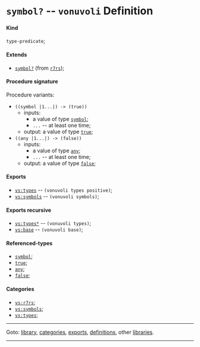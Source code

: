 

<a id='definition__vonuvoli__symbol_3f'></a>

# `symbol?` -- `vonuvoli` Definition


<a id='definition__vonuvoli__symbol_3f__kind'></a>

#### Kind

`type-predicate`;


<a id='definition__vonuvoli__symbol_3f__extends'></a>

#### Extends

 * [`symbol?`](../../r7rs/definitions/symbol_3f.md#definition__r7rs__symbol_3f) (from [`r7rs`](../../r7rs/_index.md#library__r7rs));


<a id='definition__vonuvoli__symbol_3f__procedure-signature'></a>

#### Procedure signature

Procedure variants:
 * `((symbol |1...|) -> (true))`
   * inputs:
     * a value of type [`symbol`](../../r7rs/types/symbol.md#type__r7rs__symbol);
     * `...` -- at least one time;
   * output: a value of type [`true`](../../r7rs/types/true.md#type__r7rs__true);
 * `((any |1...|) -> (false))`
   * inputs:
     * a value of type [`any`](../../r7rs/types/any.md#type__r7rs__any);
     * `...` -- at least one time;
   * output: a value of type [`false`](../../r7rs/types/false.md#type__r7rs__false);


<a id='definition__vonuvoli__symbol_3f__exports'></a>

#### Exports

 * [`vs:types`](../../vonuvoli/exports/vs_3a_types.md#export__vonuvoli__vs_3a_types) -- `(vonuvoli types positive)`;
 * [`vs:symbols`](../../vonuvoli/exports/vs_3a_symbols.md#export__vonuvoli__vs_3a_symbols) -- `(vonuvoli symbols)`;


<a id='definition__vonuvoli__symbol_3f__exports-recursive'></a>

#### Exports recursive

 * [`vs:types*`](../../vonuvoli/exports/vs_3a_types_2a.md#export__vonuvoli__vs_3a_types_2a) -- `(vonuvoli types)`;
 * [`vs:base`](../../vonuvoli/exports/vs_3a_base.md#export__vonuvoli__vs_3a_base) -- `(vonuvoli base)`;


<a id='definition__vonuvoli__symbol_3f__referenced-types'></a>

#### Referenced-types

 * [`symbol`](../../r7rs/types/symbol.md#type__r7rs__symbol);
 * [`true`](../../r7rs/types/true.md#type__r7rs__true);
 * [`any`](../../r7rs/types/any.md#type__r7rs__any);
 * [`false`](../../r7rs/types/false.md#type__r7rs__false);


<a id='definition__vonuvoli__symbol_3f__categories'></a>

#### Categories

 * [`vs:r7rs`](../../vonuvoli/categories/vs_3a_r7rs.md#category__vonuvoli__vs_3a_r7rs);
 * [`vs:symbols`](../../vonuvoli/categories/vs_3a_symbols.md#category__vonuvoli__vs_3a_symbols);
 * [`vs:types`](../../vonuvoli/categories/vs_3a_types.md#category__vonuvoli__vs_3a_types);

----

Goto: [library](../../vonuvoli/_index.md#library__vonuvoli), [categories](../../vonuvoli/categories/_index.md#toc__vonuvoli__categories), [exports](../../vonuvoli/exports/_index.md#toc__vonuvoli__exports), [definitions](../../vonuvoli/definitions/_index.md#toc__vonuvoli__definitions), other [libraries](../../_libraries.md#toc__libraries).

----

